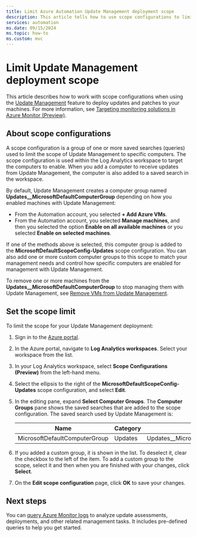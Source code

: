```yaml
---
title: Limit Azure Automation Update Management deployment scope
description: This article tells how to use scope configurations to limit the scope of an Update Management deployment.
services: automation
ms.date: 09/15/2024
ms.topic: how-to
ms.custom: mvc
---
```


# Limit Update Management deployment scope

This article describes how to work with scope configurations when using the [Update Management](overview.md) feature to deploy updates and patches to your machines. For more information, see [Targeting monitoring solutions in Azure Monitor (Preview)](/previous-versions/azure/azure-monitor/insights/solution-targeting).

## About scope configurations

A scope configuration is a group of one or more saved searches (queries) used to limit the scope of Update Management to specific computers. The scope configuration is used within the Log Analytics workspace to target the computers to enable. When you add a computer to receive updates from Update Management, the computer is also added to a saved search in the workspace. 

By default, Update Management creates a computer group named **Updates__MicrosoftDefaultComputerGroup** depending on how you enabled machines with Update Management:

* From the Automation account, you selected **+ Add Azure VMs**.
* From the Automation account, you selected **Manage machines**, and then you selected the option **Enable on all available machines** or you selected **Enable on selected machines**.

If one of the methods above is selected, this computer group is added to the **MicrosoftDefaultScopeConfig-Updates** scope configuration. You can also add one or more custom computer groups to this scope to match your management needs and control how specific computers are enabled for management with Update Management.

To remove one or more machines from the **Updates__MicrosoftDefaultComputerGroup** to stop managing them with Update Management, see [Remove VMs from Update Management](remove-vms.md).

## Set the scope limit

To limit the scope for your Update Management deployment:

1. Sign in to the [Azure portal](https://portal.azure.com).

2. In the Azure portal, navigate to **Log Analytics workspaces**. Select your workspace from the list.

3. In your Log Analytics workspace, select **Scope Configurations (Preview)** from the left-hand menu.

4. Select the ellipsis to the right of the  **MicrosoftDefaultScopeConfig-Updates** scope configuration, and select **Edit**.

5. In the editing pane, expand **Select Computer Groups**. The **Computer Groups** pane shows the saved searches that are added to the scope configuration. The saved search used by Update Management is:

    |Name     |Category  |Alias  |
    |---------|---------|---------|
    |MicrosoftDefaultComputerGroup     | Updates        | Updates__MicrosoftDefaultComputerGroup         |

6. If you added a custom group, it is shown in the list. To deselect it, clear the checkbox to the left of the item. To add a custom group to the scope, select it and then when you are finished with your changes, click **Select**.

7. On the **Edit scope configuration** page, click **OK** to save your changes.

## Next steps

You can [query Azure Monitor logs](query-logs.md) to analyze update assessments, deployments, and other related management tasks. It includes pre-defined queries to help you get started.
